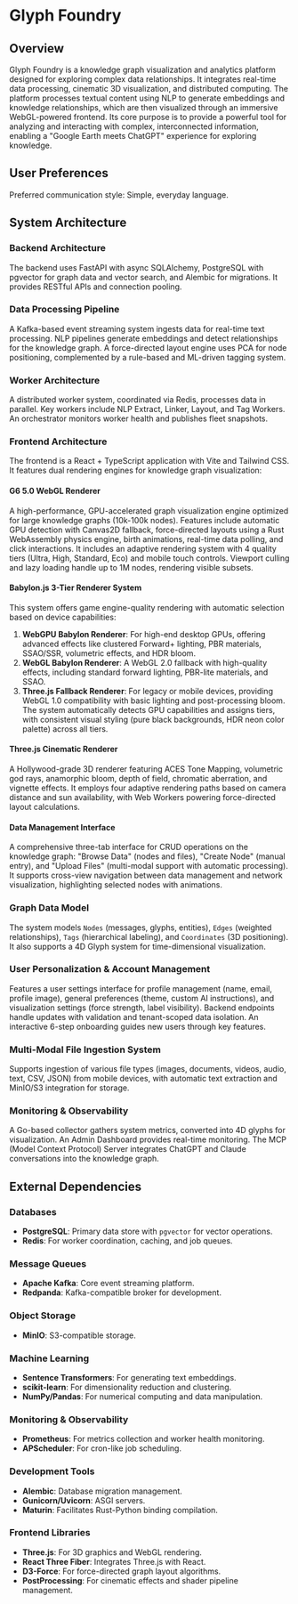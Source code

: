 # Glyph Foundry

## Overview
Glyph Foundry is a knowledge graph visualization and analytics platform designed for exploring complex data relationships. It integrates real-time data processing, cinematic 3D visualization, and distributed computing. The platform processes textual content using NLP to generate embeddings and knowledge relationships, which are then visualized through an immersive WebGL-powered frontend. Its core purpose is to provide a powerful tool for analyzing and interacting with complex, interconnected information, enabling a "Google Earth meets ChatGPT" experience for exploring knowledge.

## User Preferences
Preferred communication style: Simple, everyday language.

## System Architecture

### Backend Architecture
The backend uses FastAPI with async SQLAlchemy, PostgreSQL with pgvector for graph data and vector search, and Alembic for migrations. It provides RESTful APIs and connection pooling.

### Data Processing Pipeline
A Kafka-based event streaming system ingests data for real-time text processing. NLP pipelines generate embeddings and detect relationships for the knowledge graph. A force-directed layout engine uses PCA for node positioning, complemented by a rule-based and ML-driven tagging system.

### Worker Architecture
A distributed worker system, coordinated via Redis, processes data in parallel. Key workers include NLP Extract, Linker, Layout, and Tag Workers. An orchestrator monitors worker health and publishes fleet snapshots.

### Frontend Architecture
The frontend is a React + TypeScript application with Vite and Tailwind CSS. It features dual rendering engines for knowledge graph visualization:

#### G6 5.0 WebGL Renderer
A high-performance, GPU-accelerated graph visualization engine optimized for large knowledge graphs (10k-100k nodes). Features include automatic GPU detection with Canvas2D fallback, force-directed layouts using a Rust WebAssembly physics engine, birth animations, real-time data polling, and click interactions. It includes an adaptive rendering system with 4 quality tiers (Ultra, High, Standard, Eco) and mobile touch controls. Viewport culling and lazy loading handle up to 1M nodes, rendering visible subsets.

#### Babylon.js 3-Tier Renderer System
This system offers game engine-quality rendering with automatic selection based on device capabilities:
1.  **WebGPU Babylon Renderer**: For high-end desktop GPUs, offering advanced effects like clustered Forward+ lighting, PBR materials, SSAO/SSR, volumetric effects, and HDR bloom.
2.  **WebGL Babylon Renderer**: A WebGL 2.0 fallback with high-quality effects, including standard forward lighting, PBR-lite materials, and SSAO.
3.  **Three.js Fallback Renderer**: For legacy or mobile devices, providing WebGL 1.0 compatibility with basic lighting and post-processing bloom.
The system automatically detects GPU capabilities and assigns tiers, with consistent visual styling (pure black backgrounds, HDR neon color palette) across all tiers.

#### Three.js Cinematic Renderer
A Hollywood-grade 3D renderer featuring ACES Tone Mapping, volumetric god rays, anamorphic bloom, depth of field, chromatic aberration, and vignette effects. It employs four adaptive rendering paths based on camera distance and sun availability, with Web Workers powering force-directed layout calculations.

#### Data Management Interface
A comprehensive three-tab interface for CRUD operations on the knowledge graph: "Browse Data" (nodes and files), "Create Node" (manual entry), and "Upload Files" (multi-modal support with automatic processing). It supports cross-view navigation between data management and network visualization, highlighting selected nodes with animations.

### Graph Data Model
The system models `Nodes` (messages, glyphs, entities), `Edges` (weighted relationships), `Tags` (hierarchical labeling), and `Coordinates` (3D positioning). It also supports a 4D Glyph system for time-dimensional visualization.

### User Personalization & Account Management
Features a user settings interface for profile management (name, email, profile image), general preferences (theme, custom AI instructions), and visualization settings (force strength, label visibility). Backend endpoints handle updates with validation and tenant-scoped data isolation. An interactive 6-step onboarding guides new users through key features.

### Multi-Modal File Ingestion System
Supports ingestion of various file types (images, documents, videos, audio, text, CSV, JSON) from mobile devices, with automatic text extraction and MinIO/S3 integration for storage.

### Monitoring & Observability
A Go-based collector gathers system metrics, converted into 4D glyphs for visualization. An Admin Dashboard provides real-time monitoring. The MCP (Model Context Protocol) Server integrates ChatGPT and Claude conversations into the knowledge graph.

## External Dependencies

### Databases
-   **PostgreSQL**: Primary data store with `pgvector` for vector operations.
-   **Redis**: For worker coordination, caching, and job queues.

### Message Queues
-   **Apache Kafka**: Core event streaming platform.
-   **Redpanda**: Kafka-compatible broker for development.

### Object Storage
-   **MinIO**: S3-compatible storage.

### Machine Learning
-   **Sentence Transformers**: For generating text embeddings.
-   **scikit-learn**: For dimensionality reduction and clustering.
-   **NumPy/Pandas**: For numerical computing and data manipulation.

### Monitoring & Observability
-   **Prometheus**: For metrics collection and worker health monitoring.
-   **APScheduler**: For cron-like job scheduling.

### Development Tools
-   **Alembic**: Database migration management.
-   **Gunicorn/Uvicorn**: ASGI servers.
-   **Maturin**: Facilitates Rust-Python binding compilation.

### Frontend Libraries
-   **Three.js**: For 3D graphics and WebGL rendering.
-   **React Three Fiber**: Integrates Three.js with React.
-   **D3-Force**: For force-directed graph layout algorithms.
-   **PostProcessing**: For cinematic effects and shader pipeline management.